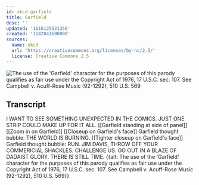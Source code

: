 ```yaml
---
id: xkcd.garfield
title: Garfield
desc: ''
updated: '1616125521356'
created: '1142841600000'
sources:
  name: xkcd
  url: 'https://creativecommons.org/licenses/by-nc/2.5/'
  license: Creative Commons 2.5
---
```

![The use of the 'Garfield' character for the purposes of this parody qualifies as fair use under the Copyright Act of 1976, 17 U.S.C. sec. 107.  See Campbell v. Acuff-Rose Music (92-1292), 510 U.S. 569](https://imgs.xkcd.com/comics/garfield.jpg)

## Transcript
I WANT TO SEE SOMETHING UNEXPECTED IN THE COMICS. JUST ONE STRIP COULD MAKE UP FOR IT ALL.
[[Garfield standing at side of panel]]
[[Zoom in on Garfield]]
[[Closeup on Garfield's face]]
Garfield thought bubble: THE WORLD IS BURNING.
[[Tighter closeup on Garfield's face]]
Garfield thought bubble: RUN.
JIM DAVIS, THROW OFF YOUR COMMERICIAL SHACKLES. CHALLENGE US. GO OUT IN A BLAZE OF DADAIST GLORY.
THERE IS STILL TIME.
{{alt: The use of the 'Garfield' character for the purposes of this parody qualifies as fair use under the Copyright Act of 1976, 17 U.S.C. sec. 107. See Campbell v. Acuff-Rose Music (92-1292), 510 U.S. 569}}
